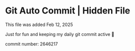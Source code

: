 # Git Auto Commit | Hidden File

This file was added Feb 12, 2025

Just for fun and keeping my daily git commit active 🤪

commit number: 2646217
